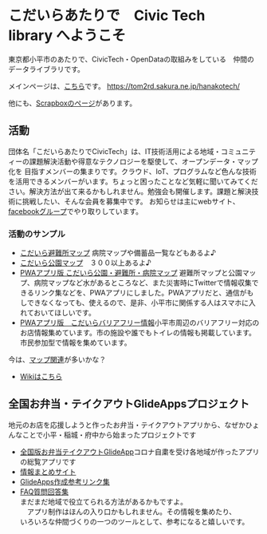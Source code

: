 # こだいらあたりで　Civic Tech　 library へようこそ

東京都小平市のあたりで、CivicTech・OpenDataの取組みをしている　仲間のデータライブラリです。

メインページは、[こちら](https://tom2rd.sakura.ne.jp/hanakotech/)です。
https://tom2rd.sakura.ne.jp/hanakotech/

他にも、[Scrapboxのページ](https://scrapbox.io/HanakoCivicTech/)があります。

## 活動

団体名「こだいらあたりでCivicTech」は、IT技術活用による地域・コミュニティーの課題解決活動や得意なテクノロジーを駆使して、オープンデータ・マップ化を
目指すメンバーの集まりです。クラウド、IoT、プログラムなど色んな技術を活用できるメンバーがいます。ちょっと困ったことなど気軽に聞いてみてください。解決方法が出て来るかもしれません。勉強会も開催します。課題と解決技術に挑戦したい、そんな会員を募集中です。
お知らせは主にwebサイト、[facebookグループ](https://www.facebook.com/groups/114497269232471/)でやり取りしています。

### 活動のサンプル

- [こだいら避難所マップ](https://tom2rd.sakura.ne.jp/hanakotech/parkmap/hinan.html) 病院マップや備蓄品一覧などもあるよ♪
- [こだいら公園マップ](https://tom2rd.sakura.ne.jp/hanakotech/parkmap/index.html)　３００以上あるよ♪
- [PWAアプリ版 こだいら公園・避難所・病院マップ](https://go.glideapps.com/play/3xBVqx5XmOftJ0vmgJW3) 避難所マップと公園マップ、病院マップなど水があるところなど、また災害時にTwitterで情報収集できるリンク集などを、PWAアプリにしました。PWAアプリだと、通信がもしできなくなっても、使えるので、是非、小平市に関係する人はスマホに入れておいてほしいです。
- [PWAアプリ版　こだいらバリアフリー情報](https://barrier-free.glideapp.io/)小平市周辺のバリアフリー対応のお店情報集めています。市の施設や誰でもトイレの情報も掲載しています。市民参加型で情報を集めています。

今は、[マップ関連](https://tom2rd.sakura.ne.jp/hanakotech/category/mapping/)が多いかな？

- [Wikiはこちら](https://github.com/tom2rd/hanakotech/wiki)

## 全国お弁当・テイクアウトGlideAppsプロジェクト
地元のお店を応援しようと作ったお弁当・テイクアウトアプリから、なぜかひょんなことで小平・稲城・府中から始まったプロジェクトです  
- [全国版お弁当テイクアウトGlideApp](https://obento-takeout.glideapp.io/)コロナ自粛を受け各地域が作ったアプリの総覧アプリです
- [情報まとめサイト](https://tom2rd.sakura.ne.jp/hanakotech/2020/04/03/post-14598/)
- [GlideApps作成参考リンク集](https://tom2rd.sakura.ne.jp/hanakotech/2020/04/10/post-14660/)
- [FAQ質問回答集](https://tom2rd.sakura.ne.jp/hanakotech/2020/04/11/post-14670/)  
まだまだ地域で役立てられる方法があるかもですよ。  
　アプリ制作はほんの入り口かもしれません。その情報を集めたり、  
  いろいろな仲間づくりの一つのツールとして、参考になると嬉しいです。

